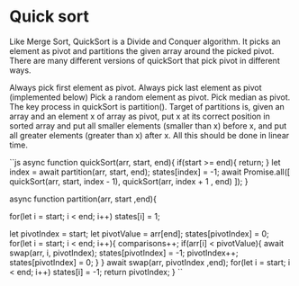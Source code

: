 # Quick sort 

Like Merge Sort, QuickSort is a Divide and Conquer algorithm. It picks an element as pivot and partitions the given array around the picked pivot. There are many different versions of quickSort that pick pivot in different ways. 

Always pick first element as pivot.
Always pick last element as pivot (implemented below)
Pick a random element as pivot.
Pick median as pivot.
The key process in quickSort is partition(). Target of partitions is, given an array and an element x of array as pivot, put x at its correct position in sorted array and put all smaller elements (smaller than x) before x, and put all greater elements (greater than x) after x. All this should be done in linear time.

``js
async function quickSort(arr, start, end){
  if(start >= end){
      return;
  }
  let index = await partition(arr, start, end);
  states[index] = -1;
  await Promise.all([
    quickSort(arr, start, index - 1),
    quickSort(arr, index + 1 , end)
  ]);
}

async function partition(arr, start ,end){

for(let i = start; i < end; i++)
  states[i] = 1;

  let pivotIndex = start;
  let pivotValue = arr[end];
  states[pivotIndex] = 0;
  for(let i = start; i < end; i++){
    comparisons++;
    if(arr[i] < pivotValue){
      await swap(arr, i, pivotIndex);
      states[pivotIndex] = -1;
      pivotIndex++;
      states[pivotIndex] = 0;
    }
  }
  await swap(arr, pivotIndex ,end);
  for(let i = start; i < end; i++)
    states[i] = -1;
  return pivotIndex;
}
``
